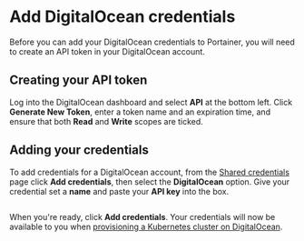 # Add DigitalOcean credentials

Before you can add your DigitalOcean credentials to Portainer, you will need to create an API token in your DigitalOcean account.

## Creating your API token

Log into the DigitalOcean dashboard and select **API** at the bottom left. Click **Generate New Token**, enter a token name and an expiration time, and ensure that both **Read** and **Write** scopes are ticked.

## Adding your credentials

To add credentials for a DigitalOcean account, from the [Shared credentials](./) page click **Add credentials**, then select the **DigitalOcean** option. Give your credential set a **name** and paste your **API key** into the box.

<figure><img src="../../../.gitbook/assets/2.21.2-settings-cloud-credentials-digitalocean.png" alt=""><figcaption></figcaption></figure>

When you're ready, click **Add credentials**. Your credentials will now be available to you when [provisioning a Kubernetes cluster on DigitalOcean](../../environments/add/kaas/digitalocean.md).
